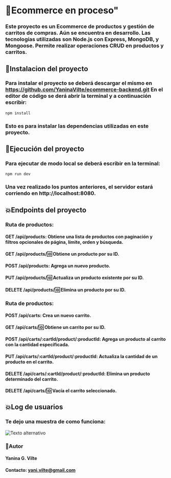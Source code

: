 # :rocket:Ecommerce en proceso"

### Este proyecto es un Ecommerce de productos y gestión de carritos de compras. Aún se encuentra en desarrollo. Las tecnologías utilizadas son Node.js con Express, MongoDB, y Mongoose. Permite realizar operaciones CRUD en productos y carritos.


## :pencil:Instalacion del proyecto 

### Para instalar el proyecto se deberá descargar el mismo en https://github.com/YaninaVilte/ecommerce-backend.git En el editor de código se derá abrir la terminal y a continuación escribir:

```
npm install
```
### Esto es para instalar las dependencias utilizadas en este proyecto.


## :open_file_folder:Ejecución del proyecto 

### Para ejecutar de modo local se deberá escribir en la terminal:

```
npm run dev
```
### Una vez realizado los puntos anteriores, el servidor estará corriendo en http://localhost:8080.


## :boom:Endpoints del proyecto

### Ruta de productos:

#### **GET** /api/products: Obtiene una lista de productos con paginación y filtros opcionales de página, límite, orden y búsqueda.
#### **GET** /api/products/:id: Obtiene un producto por su ID.
#### **POST** /api/products: Agrega un nuevo producto.
#### **PUT** /api/products/:id: Actualiza un producto existente por su ID.
#### **DELETE** /api/products/:id: Elimina un producto por su ID.

### Ruta de productos:

#### **POST** /api/carts: Crea un nuevo carrito.
#### **GET** /api/carts/:id: Obtiene un carrito por su ID.
#### **POST** /api/carts/:cartId/product/:productId: Agrega un producto al carrito con la cantidad especificada.
#### **PUT** /api/carts/:cartId/product/:productId: Actualiza la cantidad de un producto en el carrito.
#### **DELETE** /api/carts/:cartId/product/:productId: Elimina un producto determinado del carrito.
#### **DELETE** /api/carts/:id: Vacía el carrito seleccionado.

## :boom:Log de usuarios

### Te dejo una muestra de como funciona:

![Texto alternativo](./src/assets/backendII.gif)


### :woman:Autor
#### Yanina G. Vilte

#### Contacto: yani.vilte@gmail.com